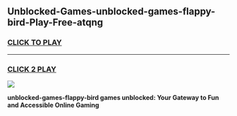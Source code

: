 
## Unblocked-Games-unblocked-games-flappy-bird-Play-Free-atqng
<h3>
<a href="https://premium76.site?title=unblocked-games-flappy-bird&ref=19M">CLICK TO PLAY</a></h3>
<hr>

<h3>
<a href="https://premium76.site?title=unblocked-games-flappy-bird&ref=19M">CLICK 2 PLAY</a>
  
</h3>

<a href="https://premium76.site?title=unblocked-games-flappy-bird&ref=19M"><img src="https://clearcache.store/games.png"></a>


**unblocked-games-flappy-bird games unblocked: Your Gateway to Fun and Accessible Online Gaming**

